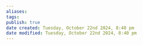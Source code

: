 ```yaml
---
aliases: 
tags: 
publish: true
date created: Tuesday, October 22nd 2024, 8:40 pm
date modified: Tuesday, October 22nd 2024, 8:40 pm
---
```

